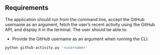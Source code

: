## Requirements

The application should run from the command line, accept the GitHub username as an argument, fetch the user’s recent activity using the GitHub API, and display it in the terminal. The user should be able to:

-   Provide the GitHub username as an argument when running the CLI.
    
```bash
python github-activity.py '<username>'
```